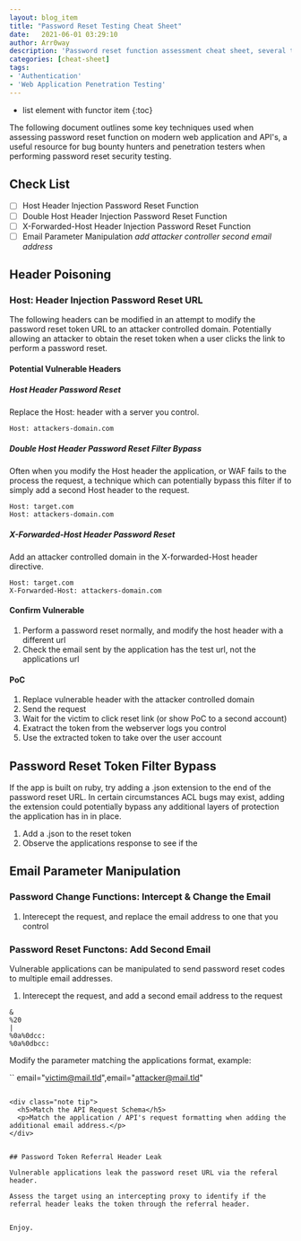 ```yaml
---
layout: blog_item
title: "Password Reset Testing Cheat Sheet"
date:   2021-06-01 03:29:10
author: Arr0way
description: 'Password reset function assessment cheat sheet, several techniques for assessing password reset functions on web apps and API.'
categories: [cheat-sheet]
tags:
- 'Authentication'
- 'Web Application Penetration Testing'
---
```


* list element with functor item
{:toc}

The following document outlines some key techniques used when assessing password reset function on modern web application and API's, a useful resource for bug bounty hunters and penetration testers when performing password reset security testing.  

<!--more-->

## Check List 

- [ ] Host Header Injection Password Reset Function 
- [ ] Double Host Header Injection Password Reset Function
- [ ] X-Forwarded-Host Header Injection Password Reset Function
- [ ] Email Parameter Manipulation *add attacker controller second email address*

## Header Poisoning 

### Host: Header Injection Password Reset URL

The following headers can be modified in an attempt to modify the password reset token URL to an attacker controlled domain. Potentially allowing an attacker to obtain the reset token when a user clicks the link to perform a password reset. 

#### Potential Vulnerable Headers 

##### Host Header Password Reset

Replace the Host: header with a server you control.

```
Host: attackers-domain.com
```

##### Double Host Header Password Reset Filter Bypass

Often when you modify the Host header the application, or WAF fails to the process the request, a technique which can potentially bypass this filter if to simply add a second Host header to the request. 

```
Host: target.com
Host: attackers-domain.com
```

##### X-Forwarded-Host Header Password Reset 

Add an attacker controlled domain in the X-forwarded-Host header directive.

```
Host: target.com 
X-Forwarded-Host: attackers-domain.com
``` 


#### Confirm Vulnerable 

1. Perform a password reset normally, and modify the host header with a different url
2. Check the email sent by the application has the test url, not the applications url

#### PoC 

1. Replace vulnerable header with the attacker controlled domain 
2. Send the request
3. Wait for the victim to click reset link (or show PoC to a second account)
4. Exatract the token from the webserver logs you control
5. Use the extracted token to take over the user account

## Password Reset Token Filter Bypass

If the app is built on ruby, try adding a .json extension to the end of the password reset URL. In certain circumstances ACL bugs may exist, adding the extension could potentially bypass any additional layers of protection the application has in in place.

1. Add a .json to the reset token
2. Observe the applications response to see if the 

## Email Parameter Manipulation

### Password Change Functions: Intercept & Change the Email

1. Interecept the request, and replace the email address to one that you control 

### Password Reset Functons: Add Second Email 

Vulnerable applications can be manipulated to send password reset codes to multiple email addresses.  

1. Interecept the request, and add a second email address to the request

```
&
%20
|
%0a%0dcc:
%0a%0dbcc:
```
 
Modify the parameter matching the applications format, example:

``
email="victim@mail.tld",email="attacker@mail.tld"
```

<div class="note tip">
  <h5>Match the API Request Schema</h5>
  <p>Match the application / API's request formatting when adding the additional email address.</p>
</div>


## Password Token Referral Header Leak 

Vulnerable applications leak the password reset URL via the referal header. 

Assess the target using an intercepting proxy to identify if the referral header leaks the token through the referral header. 


Enjoy.


